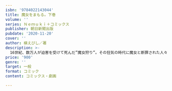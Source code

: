 ```yaml
---
isbn: '9784022143044'
title: 魔女をまもる。下巻
volume: ''
series: Ｎｅｍｕｋｉ＋コミックス
publisher: 朝日新聞出版
pubdate: '2020-11-20'
cover: ''
author: 槇えびし／著
description: >-
  16世紀、数万人が迫害を受けて死んだ”魔女狩り”。その狂気の時代に魔女と断罪された人々に寄り添い、医療の力で救おうとしたひとりの医師がいたーー。精神医学の先駆者でもある実在した医師ヨーハン・ヴァイヤーを描いた歴史ドラマがついに書籍化！公爵の命令で、人狼騒ぎを収めるために村に派遣された医師・ヨーハン・ヴァイヤーと騎士のゲルハルト。悪魔の恐怖に怯えた村人たちは発狂し、暴力沙汰を起こす中、そこに分け入ったヴァイヤーは「人狼を救いに来た」と村人たちに告げるのだが…。
price: '900'
genre: ''
target: 一般
format: コミック
content: コミックス・劇画

---
```

